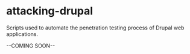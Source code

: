 attacking-drupal
================

Scripts used to automate the penetration testing process of Drupal web applications.

--COMING SOON--
